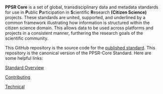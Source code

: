 **PPSR Core** is a set of global, transdisciplinary data and metadata standards for use in **P**ublic **P**articipation in **S**cientific **R**esearch **(Citizen Science)** projects. These standards are united, supported, and underlined by a common framework illustrating how information is structured within the citizen science domain. This allows data to be used across platforms and projects in a consistent manner, furthering the research goals of the scientific community.

This GitHub repository is the source code for the [published standard](https://citizen-science-association.github.io/ppsr-core/). This repository is the canonical version of the PPSR-Core Standard. Here are some helpful links:

[Standard Overview](https://citizen-science-association.github.io/ppsr-core/docs/)

[Contributing](https://citizen-science-association.github.io/ppsr-core/docs/contribute/)

[Technical](https://citizen-science-association.github.io/ppsr-core/docs/technical/)

